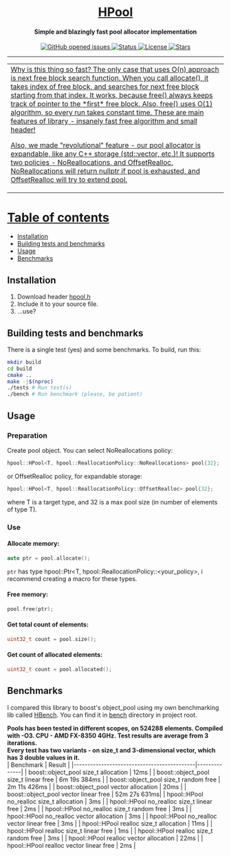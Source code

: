 <h1 align="center">
  <br>
  <a href="https://github.com/randommfs/HPool/archive/master.zip">HPool</a>
</h1>

<h4 align="center">Simple and blazingly fast pool allocator implementation</h4>

<p align="center">
    <a href="https://github.com/randommfs/HPool/issues">
    <img src="https://img.shields.io/github/issues/randommfs/HPool?color=lime"
         alt="GitHub opened issues">
    <img src="https://img.shields.io/badge/status-stable-lime"
         alt="Status">
    <img src="https://img.shields.io/github/license/randommfs/HPool?color=lime"
         alt="License">
    <img src="https://img.shields.io/github/stars/randommfs/HPool?color=lime"
         alt="Stars">
</p>

---
<table>
<tr>
<td>
Why is this thing so fast? The only case that uses O(n) approach is next free block search function. When you call allocate(), it takes index of free block, and searches for next free block starting from that index. It works, because free() always keeps track of pointer to the *first* free block. Also, free() uses O(1) algorithm, so every run takes constant time. These are main features of library - insanely fast free algorithm and small header!

Also, we made "revolutional" feature - our pool allocator is expandable, like any C++ storage (std::vector, etc.)! It supports two policies - NoReallocations, and OffsetRealloc. NoReallocations will return nullptr if pool is exhausted, and OffsetRealloc will try to extend pool.
</td>
</tr>
</table>

# Table of contents
- [Installation](#installation)
- [Building tests and benchmarks](#building-tests-and-benchmarks)
- [Usage](#usage)
- [Benchmarks](#benchmarks)

## Installation
1. Download header [hpool.h](hpool.hpp)
2. Include it to your source file.
3. ...use?

## Building tests and benchmarks
There is a single test (yes) and some benchmarks. To build, run this:
```bash
mkdir build
cd build
cmake ..
make -j$(nproc)
./tests # Run test(s)
./bench # Run benchmark (please, be patient)
```

## Usage

### Preparation
Create pool object. You can select NoReallocations policy:
```cpp
hpool::HPool<T, hpool::ReallocationPolicy::NoReallocations> pool{32};
```
or OffsetRealloc policy, for expandable storage:
```cpp
hpool::HPool<T, hpool::ReallocationPolicy::OffsetRealloc> pool{32};
```
where T is a target type, and 32 is a max pool size (in number of elements of type T).

### Use
#### Allocate memory:
```cpp
auto ptr = pool.allocate();
```
`ptr` has type hpool::Ptr<T, hpool::ReallocationPolicy::<your_policy>, i recommend creating a macro for these types.

#### Free memory:
```cpp
pool.free(ptr);
```

#### Get total count of elements:
```cpp
uint32_t count = pool.size();
```

#### Get count of allocated elements:
```cpp
uint32_t count = pool.allocated();
```


## Benchmarks

I compared this library to boost's object_pool using my own benchmarking lib called [HBench](https://github.com/randommfs/HBench). You can find it in [bench](bench) directory in project root.

**Pools has been tested in different scopes, on 524288 elements. Compiled with -O3. CPU - AMD FX-8350 4GHz. Test results are average from 3 iterations.**  
**Every test has two variants - on size_t and 3-dimensional vector, which has 3 double values in it.**  
| Benchmark                       	          | Result      	|
|--------------------------------------------|--------------|
| boost::object_pool size_t  allocation  	| 12ms        	|
| boost::object_pool size_t linear free      | 6m 19s 384ms |
| boost::object_pool size_t random free 	| 2m 11s 426ms |
| boost::object_pool vector  allocation  	| 20ms        	|
| boost::object_pool vector linear free      | 52m 27s 631ms|
| hpool::HPool no_realloc size_t allocation  | 3ms         	|
| hpool::HPool no_realloc size_t linear free | 2ms         	|
| hpool::HPool no_realloc size_t random free | 3ms         	|
| hpool::HPool no_realloc vector allocation  | 3ms         	|
| hpool::HPool no_realloc vector linear free | 3ms         	|
| hpool::HPool realloc size_t allocation     | 11ms         |
| hpool::HPool realloc size_t linear free    | 1ms         	|
| hpool::HPool realloc size_t random free    | 3ms         	|
| hpool::HPool realloc vector allocation     | 22ms         |
| hpool::HPool realloc vector linear free    | 2ms         	|
